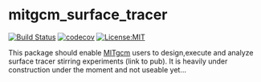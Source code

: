 # mitgcm_surface_tracer
[![Build Status](https://travis-ci.org/jbusecke/mitgcm_surface_tracer.svg?branch=master)](https://travis-ci.org/jbusecke/mitgcm_surface_tracer)
[![codecov](https://codecov.io/gh/jbusecke/mitgcm_surface_tracer/branch/master/graph/badge.svg)](https://codecov.io/gh/jbusecke/mitgcm_surface_tracer)
[![License:MIT](https://img.shields.io/badge/License-MIT-lightgray.svg?style=flt-square)](https://opensource.org/licenses/MIT)

This package should enable [MITgcm](http://mitgcm.org) users to design,execute and analyze surface tracer stirring experiments (link to pub).
It is heavily under construction under the moment and not useable yet...


<!-- ## Literature



# Tracer Experiment Docs

## Setup

### Installation

Mitgcm

Scripts

Proposed directory structure

### MITgcm 'hacks'

Offline Velocities

Tracer initial Conditions

Tracer Model Scripts

​	Setup Python environment (conda env etc)

​	Structure

​

# Setup of Surface Tracer Experiments

## Configure Mitgcm

TBW

## Prepare Input for MITgcm_Test

- Setup conda evironment with required modules (TBD)
- Convert AVISO velocities to mitgcm binary files (interpolate_aviso_mitgcm.py)
- Convert Tracer fields to mitgcm binary files

## Configure experiments

TBW

## Analize results

- Calculate KOC
- Calculate Keff/TFR -->
